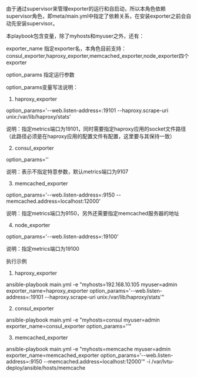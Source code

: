由于通过supervisor来管理exporter的运行和自启动，所以本角色依赖supervisor角色，即meta/main.yml中指定了依赖关系，在安装exporter之前会自动先安装supervisor。


本playbook包含变量，除了myhosts和myuser之外，还有：

exporter_name 指定exporter名，本角色目前支持：consul_exporter,haproxy_exporter,memcached_exporter,node_exporter四个exporter

option_params 指定运行参数

option_params变量写法说明：

1) haproxy_exporter

option_params='--web.listen-address=:19101 --haproxy.scrape-uri unix:/var/lib/haproxy/stats'

说明：指定metrics端口为19101，同时需要指定haproxy应用的socket文件路径（此路径必须是在haproxy应用的配置文件有配置，这里要与其保持一致）

2) consul_exporter

option_params=''

说明：表示不指定特意参数，默认metrics端口为9107

3) memcached_exporter

option_params='--web.listen-address=:9150 --memcached.address=localhost:12000'

说明：指定metrics端口为9150，另外还需要指定memcached服务器的地址

4) node_exporter

option_params='--web.listen-address=:19100'

说明：指定metrics端口为19100

执行示例

1) haproxy_exporter

ansible-playbook main.yml -e "myhosts=192.168.10.105 myuser=admin exporter_name=haproxy_exporter option_params='--web.listen-address=:19101 --haproxy.scrape-uri unix:/var/lib/haproxy/stats'"

2) consul_exporter

ansible-playbook main.yml -e "myhosts=consul myuser=admin exporter_name=consul_exporter option_params=''"

3) memcached_exporter

ansible-playbook main.yml -e "myhosts=memcache myuser=admin exporter_name=memcached_exporter option_params='--web.listen-address=:9150 --memcached.address=localhost:12000'" -i /var/lvtu-deploy/ansible/hosts/memcache
